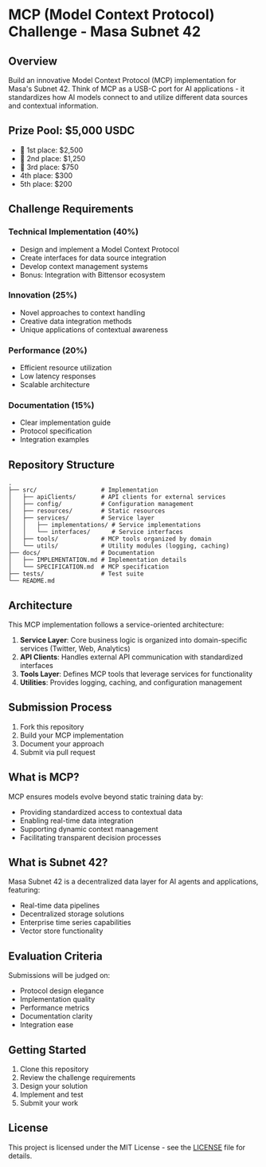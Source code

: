 # MCP (Model Context Protocol) Challenge - Masa Subnet 42

## Overview

Build an innovative Model Context Protocol (MCP) implementation for Masa's Subnet 42. Think of MCP as a USB-C port for AI applications - it standardizes how AI models connect to and utilize different data sources and contextual information.

## Prize Pool: $5,000 USDC
- 🥇 1st place: $2,500
- 🥈 2nd place: $1,250
- 🥉 3rd place: $750
- 4th place: $300
- 5th place: $200

## Challenge Requirements

### Technical Implementation (40%)
- Design and implement a Model Context Protocol
- Create interfaces for data source integration
- Develop context management systems
- Bonus: Integration with Bittensor ecosystem

### Innovation (25%)
- Novel approaches to context handling
- Creative data integration methods
- Unique applications of contextual awareness

### Performance (20%)
- Efficient resource utilization
- Low latency responses
- Scalable architecture

### Documentation (15%)
- Clear implementation guide
- Protocol specification
- Integration examples

## Repository Structure
```
.
├── src/                  # Implementation
│   ├── apiClients/       # API clients for external services
│   ├── config/           # Configuration management
│   ├── resources/        # Static resources
│   ├── services/         # Service layer
│   │   ├── implementations/ # Service implementations
│   │   └── interfaces/      # Service interfaces
│   ├── tools/            # MCP tools organized by domain
│   └── utils/            # Utility modules (logging, caching)
├── docs/                 # Documentation
│   ├── IMPLEMENTATION.md # Implementation details
│   └── SPECIFICATION.md  # MCP specification
├── tests/                # Test suite
└── README.md
```

## Architecture

This MCP implementation follows a service-oriented architecture:

1. **Service Layer**: Core business logic is organized into domain-specific services (Twitter, Web, Analytics)
2. **API Clients**: Handles external API communication with standardized interfaces
3. **Tools Layer**: Defines MCP tools that leverage services for functionality
4. **Utilities**: Provides logging, caching, and configuration management

## Submission Process

1. Fork this repository
2. Build your MCP implementation
3. Document your approach
4. Submit via pull request

## What is MCP?

MCP ensures models evolve beyond static training data by:
- Providing standardized access to contextual data
- Enabling real-time data integration
- Supporting dynamic context management
- Facilitating transparent decision processes

## What is Subnet 42?

Masa Subnet 42 is a decentralized data layer for AI agents and applications, featuring:
- Real-time data pipelines
- Decentralized storage solutions
- Enterprise time series capabilities
- Vector store functionality

## Evaluation Criteria

Submissions will be judged on:
- Protocol design elegance
- Implementation quality
- Performance metrics
- Documentation clarity
- Integration ease

## Getting Started

1. Clone this repository
2. Review the challenge requirements
3. Design your solution
4. Implement and test
5. Submit your work

## License

This project is licensed under the MIT License - see the [LICENSE](LICENSE) file for details.
